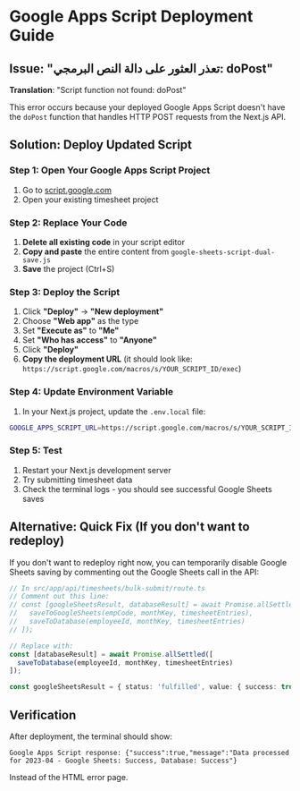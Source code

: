 # Google Apps Script Deployment Guide

## Issue: "تعذر العثور على دالة النص البرمجي: doPost"
**Translation**: "Script function not found: doPost"

This error occurs because your deployed Google Apps Script doesn't have the `doPost` function that handles HTTP POST requests from the Next.js API.

## Solution: Deploy Updated Script

### Step 1: Open Your Google Apps Script Project
1. Go to [script.google.com](https://script.google.com)
2. Open your existing timesheet project

### Step 2: Replace Your Code
1. **Delete all existing code** in your script editor
2. **Copy and paste** the entire content from `google-sheets-script-dual-save.js`
3. **Save** the project (Ctrl+S)

### Step 3: Deploy the Script
1. Click **"Deploy"** → **"New deployment"**
2. Choose **"Web app"** as the type
3. Set **"Execute as"** to **"Me"**
4. Set **"Who has access"** to **"Anyone"**
5. Click **"Deploy"**
6. **Copy the deployment URL** (it should look like: `https://script.google.com/macros/s/YOUR_SCRIPT_ID/exec`)

### Step 4: Update Environment Variable
1. In your Next.js project, update the `.env.local` file:
```bash
GOOGLE_APPS_SCRIPT_URL=https://script.google.com/macros/s/YOUR_SCRIPT_ID/exec
```

### Step 5: Test
1. Restart your Next.js development server
2. Try submitting timesheet data
3. Check the terminal logs - you should see successful Google Sheets saves

## Alternative: Quick Fix (If you don't want to redeploy)

If you don't want to redeploy right now, you can temporarily disable Google Sheets saving by commenting out the Google Sheets call in the API:

```typescript
// In src/app/api/timesheets/bulk-submit/route.ts
// Comment out this line:
// const [googleSheetsResult, databaseResult] = await Promise.allSettled([
//   saveToGoogleSheets(empCode, monthKey, timesheetEntries),
//   saveToDatabase(employeeId, monthKey, timesheetEntries)
// ]);

// Replace with:
const [databaseResult] = await Promise.allSettled([
  saveToDatabase(employeeId, monthKey, timesheetEntries)
]);

const googleSheetsResult = { status: 'fulfilled', value: { success: true, message: 'Skipped' } };
```

## Verification
After deployment, the terminal should show:
```
Google Apps Script response: {"success":true,"message":"Data processed for 2023-04 - Google Sheets: Success, Database: Success"}
```

Instead of the HTML error page.
